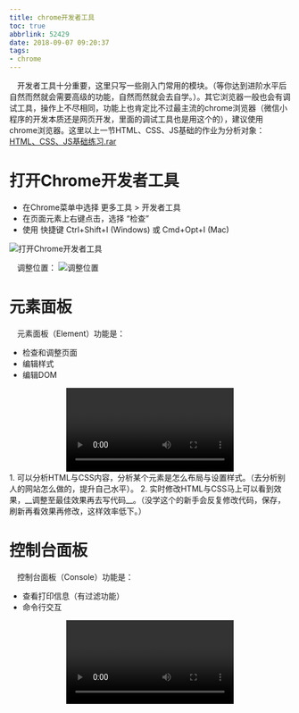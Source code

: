 ```yaml
---
title: chrome开发者工具
toc: true
abbrlink: 52429
date: 2018-09-07 09:20:37
tags:
- chrome
---
```

&emsp;开发者工具十分重要，这里只写一些刚入门常用的模块。（等你达到进阶水平后自然而然就会需要高级的功能，自然而然就会去自学。）。其它浏览器一般也会有调试工具，操作上不尽相同，功能上也肯定比不过最主流的chrome浏览器（微信小程序的开发本质还是网页开发，里面的调试工具也是用这个的），建议使用chrome浏览器。这里以上一节HTML、CSS、JS基础的作业为分析对象：[HTML、CSS、JS基础练习.rar](https://test-1251805228.cos.ap-guangzhou.myqcloud.com/%E7%A4%BA%E4%BE%8B%E4%BB%A3%E7%A0%81/HTML%E3%80%81CSS%E3%80%81JS%E5%9F%BA%E7%A1%80%E7%BB%83%E4%B9%A0.rar)
# 打开Chrome开发者工具
- 在Chrome菜单中选择 更多工具 > 开发者工具
- 在页面元素上右键点击，选择 “检查”
- 使用 快捷键 Ctrl+Shift+I (Windows) 或 Cmd+Opt+I (Mac)
<img class="lazy" alt="打开Chrome开发者工具" data-src="http://ww1.sinaimg.cn/large/005BIQVbgy1fvvxm3vficg31gx0ryqv9.gif">

&emsp;调整位置：
<img class="lazy" alt="调整位置" data-src="http://ww1.sinaimg.cn/large/005BIQVbgy1fvw8rfomjjg31go0rae83.gif">

# 元素面板
&emsp;元素面板（Element）功能是：
- 检查和调整页面
- 编辑样式
- 编辑DOM
<video class="lazy" controls data-src="https://test-1251805228.cos.ap-guangzhou.myqcloud.com/devtool%20%E5%85%83%E7%B4%A0%E9%9D%A2%E6%9D%BF%E6%93%8D%E4%BD%9C.mp4" controls="controls" style="max-width: 100%; display: block; margin-left: auto; margin-right: auto;">
your browser does not support the video tag
</video>
1. 可以分析HTML与CSS内容，分析某个元素是怎么布局与设置样式。（去分析别人的网站怎么做的，提升自己水平）。
2. 实时修改HTML与CSS马上可以看到效果，__调整至最佳效果再去写代码__。（没学这个的新手会反复修改代码，保存，刷新再看效果再修改，这样效率低下。）

# 控制台面板
&emsp;控制台面板（Console）功能是：
- 查看打印信息（有过滤功能）
- 命令行交互
<video class="lazy" controls data-src="https://test-1251805228.cos.ap-guangzhou.myqcloud.com/devtool%20%E6%8E%A7%E5%88%B6%E5%8F%B0%E9%9D%A2%E6%9D%BF%E6%93%8D%E4%BD%9C.mp4" controls="controls" style="max-width: 100%; display: block; margin-left: auto; margin-right: auto;">
1. 我经常会在这执行调试代码（需要先将变量引入到全局），以调试JS代码效果。

# 源代码面板
&emsp;源代码面板（Sources）功能是：
- 断点调试（可带条件打断点）

<video class="lazy" controls data-src="https://test-1251805228.cos.ap-guangzhou.myqcloud.com/devtool%20%E6%BA%90%E4%BB%A3%E7%A0%81%E9%9D%A2%E6%9D%BF%E6%93%8D%E4%BD%9C.mp4" controls="controls" style="max-width: 100%; display: block; margin-left: auto; margin-right: auto;">
1. 断点调试是代码调试的重要手段，可以看到变量的实时值。（调试代码两大流派：断点流，打印流）

&emsp;除了JS代码可以打断点,还有DOM变化，XHR请求，事件监听：
- DOM变化
![DOM变化](http://ww1.sinaimg.cn/large/005BIQVbgy1fvwaplemvsj317q0vjac6.jpg)
- XHR请求
![XHR请求](http://ww1.sinaimg.cn/large/005BIQVbgy1fvwaqkg61oj30yw0ug75i.jpg)
- 事件监听
![事件监听](http://ww1.sinaimg.cn/large/005BIQVbgy1fvwar6o2vfj318w0ug40c.jpg)

# 网络面板
&emsp;网络面板（Network）功能是：
- 免缓存（Disable cache）
- 资源请求详情（请求、响应、时间轴）
<video class="lazy" controls data-src="https://test-1251805228.cos.ap-guangzhou.myqcloud.com/devtool%20%E7%BD%91%E7%BB%9C%E9%9D%A2%E6%9D%BF%E6%93%8D%E4%BD%9C.mp4" controls="controls" style="max-width: 100%; display: block; margin-left: auto; margin-right: auto;">
1. 常用来分析请求。
2. 浏览器有缓存机制（有时修改了代码，浏览器刷新还是使用旧代码），有时需要开启免缓存。
# 其它
&emsp;这些面板新手并不需要用到。
## 性能面板
- 分析运行时性能
## 内存面板
- JavaScript CPU 分析器
- 内存堆区分析器
## 应用面板
&emsp;使用资源面板检查加载的所有资源，包括IndexedDB与Web SQL数据库，本地和会话存储，cookie，应用程序缓存，图像，字体和样式表。
# 附录
[Chrome浏览器 开发者工具-官方教程(要梯子)](https://developers.google.com/web/tools/chrome-devtools/?hl=zh-cn)